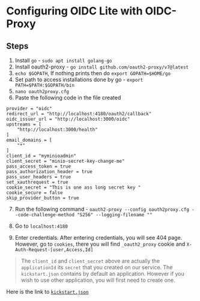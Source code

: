 # Configuring OIDC Lite with OIDC-Proxy

## Steps

1. Install `go` - `sudo apt install golang-go`
2. Install oauth2-proxy - `go install github.com/oauth2-proxy/v7@latest`
3. `echo $GOPATH`, If nothing prints then do `export GOPATH=$HOME/go`
4. Set path to access installations done by go - `export PATH=$PATH:$GOPATH/bin`
5. `nano oauth2proxy.cfg`
6. Paste the following code in the file created

```
provider = "oidc"
redirect_url = "http://localhost:4180/oauth2/callback"
oidc_issuer_url = "http://localhost:3000/oidc"
upstreams = [
    "http://localhost:3000/health"
]
email_domains = [
    "*"
]
client_id = "myminioadmin"
client_secret = "minio-secret-key-change-me"
pass_access_token = true
pass_authorization_header = true
pass_user_headers = true
set_xauthrequest = true
cookie_secret = "This is one ass long secret key "
cookie_secure = false
skip_provider_button = true
```

7. Run the following command - `oauth2-proxy --config oauth2proxy.cfg --code-challenge-method "S256" --logging-filename ""
`

8. Go to `localhost:4180`
9. Enter credentials. After entering credentials, you will see 404 page. However, go to `cookies`, there you will find `_oauth2_proxy` cookie and `X-Auth-Request-[user,Access,Id]`


> The `client_id` and `client_secret` above are actually the `applicationId` its `secret` that you created on our service. The `kickstart.json` contains by default an application. However if you wish to use other application, you will first need to create one.

Here is the link to [`kickstart.json`](./00-kickstart.md)
